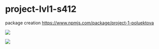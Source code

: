 # project-lvl1-s412

package creation https://www.npmjs.com/package/project-1-poluektova

<a href="https://codeclimate.com/github/PoluektPolina/project-lvl1-s412/maintainability"><img src="https://api.codeclimate.com/v1/badges/522bf85a973a5077188f/maintainability" /></a>

<a href="https://travis-ci.com/PoluektPolina/project-lvl1-s412.svg?branch=master"><img src="https://travis-ci.com/PoluektPolina/project-lvl1-s412.svg?branch=master" /></a>
